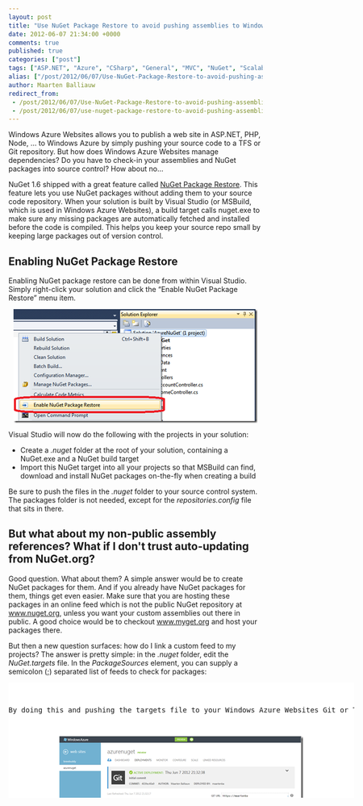 ```yaml
---
layout: post
title: "Use NuGet Package Restore to avoid pushing assemblies to Windows Azure Websites"
date: 2012-06-07 21:34:00 +0000
comments: true
published: true
categories: ["post"]
tags: ["ASP.NET", "Azure", "CSharp", "General", "MVC", "NuGet", "Scalability", "Source control", "Webfarm"]
alias: ["/post/2012/06/07/Use-NuGet-Package-Restore-to-avoid-pushing-assemblies-to-Windows-Azure-Websites.aspx", "/post/2012/06/07/use-nuget-package-restore-to-avoid-pushing-assemblies-to-windows-azure-websites.aspx"]
author: Maarten Balliauw
redirect_from:
 - /post/2012/06/07/Use-NuGet-Package-Restore-to-avoid-pushing-assemblies-to-Windows-Azure-Websites.aspx
 - /post/2012/06/07/use-nuget-package-restore-to-avoid-pushing-assemblies-to-windows-azure-websites.aspx
---
```

<p>Windows Azure Websites allows you to publish a web site in ASP.NET, PHP, Node, &hellip; to Windows Azure by simply pushing your source code to a TFS or Git repository. But how does Windows Azure Websites manage dependencies? Do you have to check-in your assemblies and NuGet packages into source control? How about no&hellip;</p>
<p>NuGet 1.6 shipped with a great feature called <a href="http://docs.nuget.org/docs/workflows/using-nuget-without-committing-packages">NuGet Package Restore</a>. This feature lets you use NuGet packages without adding them to your source code repository. When your solution is built by Visual Studio (or MSBuild, which is used in Windows Azure Websites), a build target calls nuget.exe to make sure any missing packages are automatically fetched and installed before the code is compiled. This helps you keep your source repo small by keeping large packages out of version control.</p>
<h2>Enabling NuGet Package Restore</h2>
<p>Enabling NuGet package restore can be done from within Visual Studio. Simply right-click your solution and click the &ldquo;Enable NuGet Package Restore&rdquo; menu item.</p>
<p><a href="/images/image_192.png"><img style="background-image: none; margin: 5px auto; padding-left: 0px; padding-right: 0px; display: block; float: none; padding-top: 0px; border: 0px;" title="NuGet package restore Windows Azure Websites Antares" src="/images/image_thumb_157.png" border="0" alt="NuGet package restore Windows Azure Websites Antares" width="484" height="226" /></a></p>
<p>Visual Studio will now do the following with the projects in your solution:</p>
<ul>
<li>Create a<em> .nuget</em> folder at the root of your solution, containing a NuGet.exe and a NuGet build target</li>
<li>Import this NuGet target into all your projects so that MSBuild can find, download and install NuGet packages on-the-fly when creating a build</li>
</ul>
<p>Be sure to push the files in the <em>.nuget</em> folder to your source control system. The packages folder is not needed, except for the <em>repositories.config</em> file that sits in there.</p>
<h2>But what about my non-public assembly references? What if I don't trust auto-updating from NuGet.org?</h2>
<p>Good question. What about them? A simple answer would be to create NuGet packages for them. And if you already have NuGet packages for them, things get even easier. Make sure that you are hosting these packages in an online feed which is not the public NuGet repository at <a href="http://www.nuget.org">www.nuget.org</a>, unless you want your custom assemblies out there in public. A good choice would be to checkout <a href="http://www.myget.org">www.myget.org</a> and host your packages there.</p>
<p>But then a new question surfaces: how do I link a custom feed to my projects? The answer is pretty simple: in the <em>.nuget</em> folder, edit the <em>NuGet.targets</em> file. In the <em>PackageSources</em> element, you can supply a semicolon (;) separated list of feeds to check for packages:</p>
<div id="scid:9D7513F9-C04C-4721-824A-2B34F0212519:7e79a8fe-c203-4618-a495-4a07fb41f68d" class="wlWriterEditableSmartContent" style="margin: 0px; display: inline; float: none; padding: 0px;">
<pre style="width: 686px; height: 228px; background-color: white; overflow: auto;"><div><!--

Code highlighting produced by Actipro CodeHighlighter (freeware)
http://www.CodeHighlighter.com/

--><span style="color: #008080;"> 1</span> <span style="color: #0000ff;">&lt;?</span><span style="color: #ff00ff;">xml version="1.0" encoding="utf-8"</span><span style="color: #0000ff;">?&gt;</span><span style="color: #000000;">
</span><span style="color: #008080;"> 2</span> <span style="color: #0000ff;">&lt;</span><span style="color: #800000;">Project </span><span style="color: #ff0000;">ToolsVersion</span><span style="color: #0000ff;">="4.0"</span><span style="color: #ff0000;"> xmlns</span><span style="color: #0000ff;">="http://schemas.microsoft.com/developer/msbuild/2003"</span><span style="color: #0000ff;">&gt;</span><span style="color: #000000;">
</span><span style="color: #008080;"> 3</span> <span style="color: #000000;">    </span><span style="color: #0000ff;">&lt;</span><span style="color: #800000;">PropertyGroup</span><span style="color: #0000ff;">&gt;</span><span style="color: #000000;">
</span><span style="color: #008080;"> 4</span> <span style="color: #000000;">        </span><span style="color: #008000;">&lt;!--</span><span style="color: #008000;"> ... </span><span style="color: #008000;">--&gt;</span><span style="color: #000000;">
</span><span style="color: #008080;"> 5</span> <span style="color: #000000;">       
</span><span style="color: #008080;"> 6</span> <span style="color: #000000;">        </span><span style="color: #008000;">&lt;!--</span><span style="color: #008000;"> Package sources used to restore packages. By default will used the registered sources under %APPDATA%\NuGet\NuGet.Config </span><span style="color: #008000;">--&gt;</span><span style="color: #000000;">
</span><span style="color: #008080;"> 7</span> <span style="color: #000000;">        </span><span style="color: #0000ff;">&lt;</span><span style="color: #800000;">PackageSources</span><span style="color: #0000ff;">&gt;</span><span style="color: #000000;">"http://www.myget.org/F/chucknorris;http://www.nuget.org/api/v2"</span><span style="color: #0000ff;">&lt;/</span><span style="color: #800000;">PackageSources</span><span style="color: #0000ff;">&gt;</span><span style="color: #000000;">
</span><span style="color: #008080;"> 8</span> <span style="color: #000000;">
</span><span style="color: #008080;"> 9</span> <span style="color: #000000;">        </span><span style="color: #008000;">&lt;!--</span><span style="color: #008000;"> ... </span><span style="color: #008000;">--&gt;</span><span style="color: #000000;">
</span><span style="color: #008080;">10</span> <span style="color: #000000;">    </span><span style="color: #0000ff;">&lt;/</span><span style="color: #800000;">PropertyGroup</span><span style="color: #0000ff;">&gt;</span><span style="color: #000000;">
</span><span style="color: #008080;">11</span> <span style="color: #000000;">
</span><span style="color: #008080;">12</span> <span style="color: #000000;">    </span><span style="color: #008000;">&lt;!--</span><span style="color: #008000;"> ... </span><span style="color: #008000;">--&gt;</span><span style="color: #000000;">
</span><span style="color: #008080;">13</span> <span style="color: #0000ff;">&lt;/</span><span style="color: #800000;">Project</span><span style="color: #0000ff;">&gt;</span></div></pre>
<!-- Code inserted with Steve Dunn's Windows Live Writer Code Formatter Plugin.  http://dunnhq.com --></div>
<p>By doing this and pushing the targets file to your Windows Azure Websites Git or TFS repo, the build system backing Windows Azure Websites will go ahead and download your packages from an external location, not cluttering your sources. Which makes for one, happy cloud.</p>
<p><a href="/images/image_193.png"><img style="background-image: none; margin: 5px auto; padding-left: 0px; padding-right: 0px; display: block; float: none; padding-top: 0px; border: 0px;" title="Windows Azure Git Deploy" src="/images/image_thumb_158.png" border="0" alt="Windows Azure Git Deploy" width="484" height="138" /></a></p>

{% include imported_disclaimer.html %}

